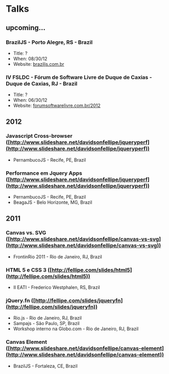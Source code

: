 # Talks

## upcoming...

### BrazilJS - Porto Alegre, RS - Brazil
* Title: ?
* When: 08/30/12
* Website: [braziljs.com.br](http://braziljs.com.br/)

### IV FSLDC - Fórum de Software Livre de Duque de Caxias - Duque de Caxias, RJ - Brazil
* Title: ?
* When: 06/30/12
* Website: [forumsoftwarelivre.com.br/2012](http://forumsoftwarelivre.com.br/2012/)

## 2012

### Javascript Cross-browser ([http://www.slideshare.net/davidsonfellipe/jqueryperf](http://www.slideshare.net/davidsonfellipe/jqueryperf))
* PernambucoJS - Recife, PE, Brazil

### Performance em Jquery Apps ([http://www.slideshare.net/davidsonfellipe/jqueryperf](http://www.slideshare.net/davidsonfellipe/jqueryperf))
* PernambucoJS - Recife, PE, Brazil
* BeagaJS - Belo Horizonte, MG, Brazil

## 2011

### Canvas vs. SVG ([http://www.slideshare.net/davidsonfellipe/canvas-vs-svg](http://www.slideshare.net/davidsonfellipe/canvas-vs-svg))
* FrontinRio 2011 - Rio de Janeiro, RJ, Brazil

### HTML 5 e CSS 3 ([http://fellipe.com/slides/html5](http://fellipe.com/slides/html5))
* II EATI - Frederico Westphalen, RS, Brazil

### jQuery.fn ([http://fellipe.com/slides/jqueryfn](http://fellipe.com/slides/jqueryfn))
* Rio.js - Rio de Janeiro, RJ, Brazil
* Sampajs - São Paulo, SP, Brazil
* Workshop interno na Globo.com - Rio de Janeiro, RJ, Brazil

### Canvas Element ([http://www.slideshare.net/davidsonfellipe/canvas-element](http://www.slideshare.net/davidsonfellipe/canvas-element))
* BrazilJS - Fortaleza, CE, Brazil